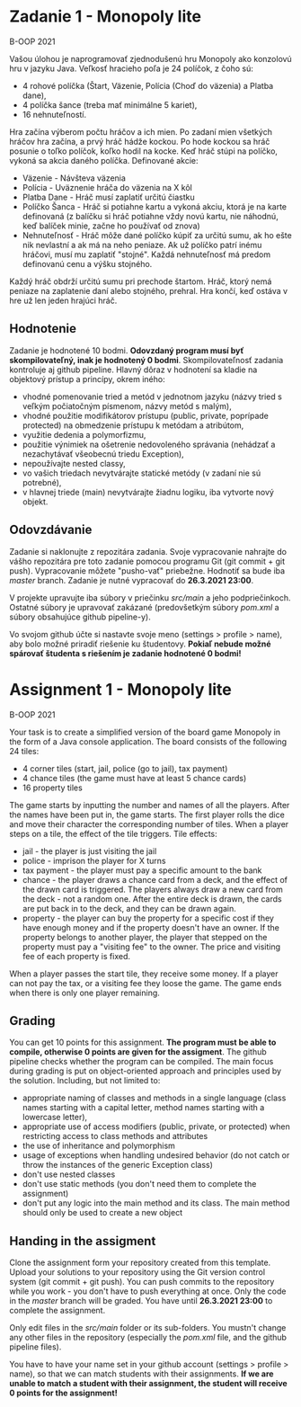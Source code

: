 # Zadanie 1 - Monopoly lite
B-OOP 2021

Vašou úlohou je naprogramovať zjednodušenú hru Monopoly ako konzolovú hru v jazyku Java. Veľkosť hracieho poľa je 24 políčok, z čoho sú:

* 4 rohové políčka (Štart, Väzenie, Polícia (Choď do väzenia) a Platba dane),
* 4 políčka šance (treba mať minimálne 5 kariet),
* 16 nehnuteľností.

Hra začína výberom počtu hráčov a ich mien. Po zadaní mien všetkých hráčov hra začína, a prvý hráč hádže kockou. Po hode kockou sa hráč posunie o toľko políčok, koľko hodil na kocke. Keď hráč stúpi na políčko, vykoná sa akcia daného políčka. Definované akcie:

* Väzenie - Návšteva väzenia
* Polícia - Uväznenie hráča do väzenia na X kôl
* Platba Dane - Hráč musí zaplatiť určitú čiastku
* Políčko Šanca - Hráč si potiahne kartu a vykoná akciu, ktorá je na karte definovaná (z balíčku si hráč potiahne vždy novú kartu, nie náhodnú, keď balíček minie, začne ho používať od znova)
* Nehnuteľnosť - Hráč môže dané políčko kúpiť za určitú sumu, ak ho ešte nik nevlastní a ak má na neho peniaze. Ak už políčko patrí inému hráčovi, musí mu zaplatiť "stojné". Každá nehnuteľnosť má predom definovanú cenu a výšku stojného.

Každý hráč obdrží určitú sumu pri prechode štartom. Hráč, ktorý nemá peniaze na zaplatenie daní alebo stojného, prehral. Hra končí, keď ostáva v hre už len jeden hrajúci hráč.

## Hodnotenie

Zadanie je hodnotené 10 bodmi. **Odovzdaný program musí byť skompilovateľný, inak je
hodnotený 0 bodmi**. Skompilovateľnosť zadania kontroluje aj github pipeline. Hlavný dôraz v hodnotení sa kladie na objektový prístup a princípy,
okrem iného:

* vhodné pomenovanie tried a metód v jednotnom jazyku (názvy tried s veľkým počiatočným písmenom, názvy metód s malým),
* vhodné použitie modifikátorov prístupu (public, private, poprípade protected) na obmedzenie prístupu k metódam a atribútom,
* využitie dedenia a polymorfizmu,
* použitie výnimiek na ošetrenie nedovoleného správania (nehádzať a nezachytávať všeobecnú triedu Exception),
* nepoužívajte nested classy,
* vo vašich triedach nevytvárajte statické metódy (v zadaní nie sú potrebné),
* v hlavnej triede (main) nevytvárajte žiadnu logiku, iba vytvorte nový objekt.

## Odovzdávanie
Zadanie si naklonujte z repozitára zadania. Svoje vypracovanie nahrajte do vášho repozitára pre toto zadanie pomocou programu Git (git commit + git push). Vypracovanie môžete "pusho-vať" priebežne. Hodnotiť sa bude iba _master_ branch. Zadanie je nutné vypracovať do **26.3.2021 23:00**.

V projekte upravujte iba súbory v priečinku _src/main_ a jeho podpriečinkoch. Ostatné súbory je upravovať zakázané (predovšetkým súbory _pom.xml_ a súbory obsahujúce github pipeline-y).

Vo svojom github účte si nastavte svoje meno (settings > profile > name), aby bolo možné priradiť riešenie ku študentovy. **Pokiaľ nebude možné spárovať študenta s riešením je zadanie hodnotené 0 bodmi!**

# Assignment 1 - Monopoly lite
B-OOP 2021

Your task is to create a simplified version of the board game Monopoly in the form of a Java console application. The board consists of the following 24 tiles:

* 4 corner tiles (start, jail, police (go to jail), tax payment)
* 4 chance tiles (the game must have at least 5 chance cards)
* 16 property tiles

The game starts by inputting the number and names of all the players. After the names have been put in, the game starts. The first player rolls the dice and move their character the corresponding number of tiles. When a player steps on a tile, the effect of the tile triggers. Tile effects:

* jail - the player is just visiting the jail
* police - imprison the player for X turns
* tax payment - the player must pay a specific amount to the bank
* chance - the player draws a chance card from a deck, and the effect of the drawn card is triggered. The players always draw a new card from the deck - not a random one. After the entire deck is drawn, the cards are put back in to the deck, and they can be drawn again.
* property - the player can buy the property for a specific cost if they have enough money and if the property doesn't have an owner. If the property belongs to another player, the player that stepped on the property must pay a "visiting fee" to the owner. The price and visiting fee of each property is fixed.

When a player passes the start tile, they receive some money. If a player can not pay the tax, or a visiting fee they loose the game. The game ends when there is only one player remaining.

## Grading
You can get 10 points for this assignment. **The program must be able to compile, otherwise 0 points are given for the assigment**. The github pipeline checks whether the program can be compiled. The main focus during grading is put on object-oriented approach and principles used by the solution. Including, but not limited to:
* appropriate naming of classes and methods in a single language (class names starting with a capital letter, method names starting with a lowercase letter),
* appropriate use of access modifiers (public, private, or protected) when restricting access to class methods and attributes
* the use of inheritance and polymorphism
* usage of exceptions when handling undesired behavior (do not catch or throw the instances of the generic Exception class)
* don't use nested classes
* don't use static methods (you don't need them to complete the assignment)
* don't put any logic into the main method and its class. The main method should only be used to create a new object

## Handing in the assigment
Clone the assignment form your repository created from this template. Upload your solutions to your repository using the Git version control system (git commit + git push). You can push commits to the repository while you work - you don't have to push everything at once. Only the code in the _master_ branch will be graded. You have until **26.3.2021 23:00** to complete the assignment.

Only edit files in the _src/main_ folder or its sub-folders. You mustn't change any other files in the repository (especially the _pom.xml_ file, and the github pipeline files).

You have to have your name set in your github account (settings > profile > name), so that we can match students with their assignments. **If we are unable to match a student with their assignment, the student will receive 0 points for the assignment!**
